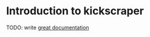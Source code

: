 # Introduction to kickscraper

TODO: write [great documentation](http://jacobian.org/writing/what-to-write/)
